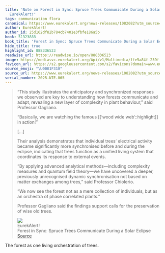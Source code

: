 ```yaml
---
title: 'Note on Forest in Sync: Spruce Trees Communicate During a Solar Eclipse via
  EurekAlert!'
tags: communication flora
canonical: https://www.eurekalert.org/news-releases/1082082?utm_source=perfectsentences&utm_medium=email&utm_campaign=perfect-sentences-124
author: EurekAlert!
author_id: 25d162df82b784cb7401e3fbfe186a5b
book: 51323888
book_title: 'Forest in Sync: Spruce Trees Communicate During a Solar Eclipse'
hide_title: true
highlight_id: 888336523
readwise_url: https://readwise.io/open/888336523
image: https://mediasvc.eurekalert.org/Api/v1/Multimedia/ffe5a84f-259f-4540-92d0-b54fd0443bad/Rendition/thumbnail/Content/Public
favicon_url: https://s2.googleusercontent.com/s2/favicons?domain=www.eurekalert.org
source_emoji: "\U0001F310"
source_url: https://www.eurekalert.org/news-releases/1082082?utm_source=perfectsentences&utm_medium=email&utm_campaign=perfect-sentences-124#:~:text=%E2%80%9CThis%20study%20illustrates,wise%20old%20trees.
serial_number: 2025.NTE.065
---
```

> “This study illustrates the anticipatory and synchronized responses we observed are key to understanding how forests communicate and adapt, revealing a new layer of complexity in plant behaviour,” said Professor Gagliano.
> 
> “Basically, we are watching the famous [[‘wood wide web’::highlight]] in action!”
> 
> [...]
> 
> Their analysis demonstrates that individual trees’ electrical activity became significantly more synchronised before and during the eclipse, indicating that trees function as a unified living system that coordinates its response to external events.
> 
> “By applying advanced analytical methods—including complexity measures and quantum field theory—we have uncovered a deeper, previously unrecognised dynamic synchronisation not based on matter exchanges among trees,” said Professor Chiolerio.
> 
> “We now see the forest not as a mere collection of individuals, but as an orchestra of phase correlated plants.”
> 
> Professor Gagliano said the findings support calls for the preservation of wise old trees.
> <div class="quoteback-footer"><div class="quoteback-avatar"><img class="mini-favicon" src="https://s2.googleusercontent.com/s2/favicons?domain=www.eurekalert.org"></div><div class="quoteback-metadata"><div class="metadata-inner"><span style="display:none">FROM:</span><div aria-label="EurekAlert!" class="quoteback-author"> EurekAlert!</div><div aria-label="Forest in Sync: Spruce Trees Communicate During a Solar Eclipse" class="quoteback-title"> Forest in Sync: Spruce Trees Communicate During a Solar Eclipse</div></div></div><div class="quoteback-backlink"><a target="_blank" aria-label="go to the full text of this quotation" rel="noopener" href="https://www.eurekalert.org/news-releases/1082082?utm_source=perfectsentences&utm_medium=email&utm_campaign=perfect-sentences-124#:~:text=%E2%80%9CThis%20study%20illustrates,wise%20old%20trees." class="quoteback-arrow"> Source</a></div></div>

The forest as one living orchestration of trees.